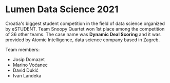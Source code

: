 # Lumen Data Science 2021

Croatia's biggest student competition in the field of data science organized by eSTUDENT.
Team Snoopy Quartet won 1st place among the competition of 36 other teams.
The case name was **Dynamic Deal Scoring** and it was provided by
Atomic Intelligence, data science company based in Zagreb.

Team members:
- Josip Domazet
- Marino Voćanec
- David Dukić
- Ivan Landeka


